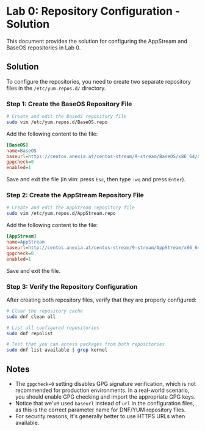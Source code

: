 # Lab 0: Repository Configuration - Solution

This document provides the solution for configuring the AppStream and BaseOS repositories in Lab 0.

## Solution

To configure the repositories, you need to create two separate repository files in the `/etc/yum.repos.d/` directory.

### Step 1: Create the BaseOS Repository File

```bash
# Create and edit the BaseOS repository file
sudo vim /etc/yum.repos.d/BaseOS.repo
```

Add the following content to the file:

```ini
[BaseOS]
name=BaseOS
baseurl=https://centos.anexia.at/centos-stream/9-stream/BaseOS/x86_64/os/
gpgcheck=0
enabled=1
```

Save and exit the file (in vim: press `Esc`, then type `:wq` and press `Enter`).

### Step 2: Create the AppStream Repository File

```bash
# Create and edit the AppStream repository file
sudo vim /etc/yum.repos.d/AppStream.repo
```

Add the following content to the file:

```ini
[AppStream]
name=AppStream
baseurl=http://centos.anexia.at/centos-stream/9-stream/AppStream/x86_64/os/
gpgcheck=0
enabled=1
```

Save and exit the file.

### Step 3: Verify the Repository Configuration

After creating both repository files, verify that they are properly configured:

```bash
# Clear the repository cache
sudo dnf clean all

# List all configured repositories
sudo dnf repolist

# Test that you can access packages from both repositories
sudo dnf list available | grep kernel
```

## Notes

- The `gpgcheck=0` setting disables GPG signature verification, which is not recommended for production environments. In a real-world scenario, you should enable GPG checking and import the appropriate GPG keys.
- Notice that we've used `baseurl` instead of `url` in the configuration files, as this is the correct parameter name for DNF/YUM repository files.
- For security reasons, it's generally better to use HTTPS URLs when available.